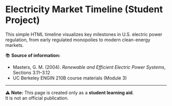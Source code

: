 # Electricity Market Timeline (Student Project)

This simple HTML timeline visualizes key milestones in U.S. electric power regulation, from early regulated monopolies to modern clean-energy markets.

📚 **Source of information:**  
- Masters, G. M. (2004). *Renewable and Efficient Electric Power Systems*, Sections 3.11–3.12  
- UC Berkeley ENGIN 210B course materials (Module 3)

---

⚠️ **Note:** This page is created only as a **student learning aid**.  
It is not an official publication.

